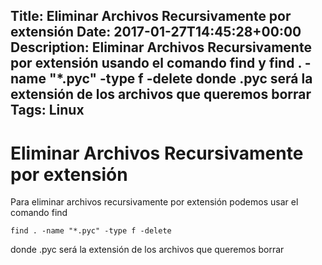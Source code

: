 Title: Eliminar Archivos Recursivamente por extensión
Date: 2017-01-27T14:45:28+00:00
Description: Eliminar Archivos Recursivamente por extensión usando el comando find y find . -name "*.pyc" -type f -delete donde .pyc será la extensión de los archivos que queremos borrar
Tags: Linux
---
# Eliminar Archivos Recursivamente por extensión

Para eliminar archivos recursivamente por extensión podemos usar el comando find

```
find . -name "*.pyc" -type f -delete
```

donde .pyc será la extensión de los archivos que queremos borrar